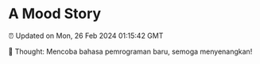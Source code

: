 # A Mood Story

⏰ Updated on Mon, 26 Feb 2024 01:15:42 GMT

💭 Thought: Mencoba bahasa pemrograman baru, semoga menyenangkan!

